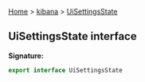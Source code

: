 [Home](./index) &gt; [kibana](./kibana.md) &gt; [UiSettingsState](./kibana.uisettingsstate.md)

## UiSettingsState interface


<b>Signature:</b>

```typescript
export interface UiSettingsState 
```
